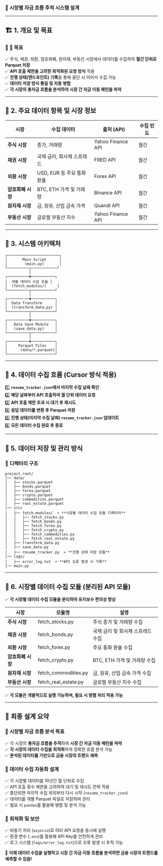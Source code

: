 ### 📌 **시장별 자금 흐름 추적 시스템 설계**  

---

## 🏗 **1. 개요 및 목표**  

### 📍 **🎯 목표**  
✅ 주식, 채권, 외환, 암호화폐, 원자재, 부동산 시장에서 데이터를 수집하여 **월간 단위로 Parquet 저장**  
✅ **API 호출 제한을 고려한 최적화된 요청 방식** 적용  
✅ **진행 상태(엔드포인트) 기록**을 통해 중단 시 이어서 수집 가능  
✅ **데이터 저장 방식 통일 및 자동 병합**  
✅ **각 시장의 총자금 흐름을 분석하여 시장 간 자금 이동 패턴을 파악**  

---

## 📍 **2. 주요 데이터 항목 및 시장 정보**  

| **시장**   | **수집 데이터**                 | **출처 (API)**           | **수집 빈도** |  
|-----------|--------------------------------|-------------------------|--------------|  
| **주식 시장**  | 종가, 거래량                     | Yahoo Finance API       | 월간         |  
| **채권 시장**  | 국채 금리, 회사채 스프레드       | FRED API                | 월간         |  
| **외환 시장**  | USD, EUR 등 주요 통화 환율       | Forex API               | 월간         |  
| **암호화폐 시장** | BTC, ETH 가격 및 거래량         | Binance API             | 월간         |  
| **원자재 시장** | 금, 원유, 산업 금속 가격         | Quandl API              | 월간         |  
| **부동산 시장** | 글로벌 부동산 지수               | Yahoo Finance API            | 월간         |  

---

## 📍 **3. 시스템 아키텍처**  

```plaintext
┌────────────────────────┐
│       Main Script      │
│        (main.py)       │
└──────────┬────────────┘
           │
┌──────────▼───────────┐
│  개별 데이터 수집 모듈 │
│  (fetch_modules/)     │
└──────────┬───────────┘
           │
┌──────────▼───────────┐
│  Data Transform      │
│  (transform_data.py) │
└──────────┬───────────┘
           │
┌──────────▼───────────┐
│   Data Save Module   │
│   (save_data.py)     │
└──────────┬───────────┘
           │
┌──────────▼───────────┐
│     Parquet Files    │
│      (data/*.parquet)│
└──────────────────────┘
```

---

## 📍 **4. 데이터 수집 흐름 (Cursor 방식 적용)**  
1️⃣ **`resume_tracker.json`에서 마지막 수집 날짜 확인**  
2️⃣ **해당 날짜부터 API 호출하여 월 단위 데이터 요청**  
3️⃣ **API 호출 제한 초과 시 대기 후 재시도**  
4️⃣ **응답 데이터를 변환 후 Parquet 저장**  
5️⃣ **진행 상태(마지막 수집 날짜) `resume_tracker.json` 업데이트**  
6️⃣ **모든 데이터 수집 완료 후 종료**  

---

## 📍 **5. 데이터 저장 및 관리 방식**  

### 📂 **디렉터리 구조**  
```plaintext
project_root/
│── data/  
│   ├── stocks.parquet  
│   ├── bonds.parquet  
│   ├── forex.parquet  
│   ├── crypto.parquet  
│   ├── commodities.parquet  
│   ├── real_estate.parquet  
│── src/  
│   ├── fetch_modules/  ⬅️ **시장별 데이터 수집 모듈 디렉터리**  
│   │   ├── fetch_stocks.py  
│   │   ├── fetch_bonds.py  
│   │   ├── fetch_forex.py  
│   │   ├── fetch_crypto.py  
│   │   ├── fetch_commodities.py  
│   │   ├── fetch_real_estate.py  
│   ├── transform_data.py  
│   ├── save_data.py  
│   ├── resume_tracker.py  ⬅️ **진행 상태 저장 모듈**  
│── logs/  
│   ├── error_log.txt  ⬅️ **API 오류 발생 시 기록**  
│── main.py  
```

---

## 📍 **6. 시장별 데이터 수집 모듈 (분리된 API 모듈)**  

✅ **각 시장별 데이터 수집 모듈을 분리하여 유지보수 편의성 향상**  

| **시장**   | **모듈명**             | **설명**  |
|-----------|---------------------|--------|
| **주식 시장**  | fetch_stocks.py    | 주식 종가 및 거래량 수집 |
| **채권 시장**  | fetch_bonds.py     | 국채 금리 및 회사채 스프레드 수집 |
| **외환 시장**  | fetch_forex.py     | 주요 통화 환율 수집 |
| **암호화폐 시장** | fetch_crypto.py    | BTC, ETH 가격 및 거래량 수집 |
| **원자재 시장** | fetch_commodities.py | 금, 원유, 산업 금속 가격 수집 |
| **부동산 시장** | fetch_real_estate.py | 글로벌 부동산 지수 수집 |

✅ **각 모듈은 개별적으로 실행 가능하며, 필요 시 병렬 처리 적용 가능**  

---

## 🚀 **최종 설계 요약**  

### 🔹 **시장별 자금 흐름 분석 목표**  
✅ 각 시장의 **총자금 흐름을 추적**하여 **시장 간 자금 이동 패턴을 파악**  
✅ **각 시장의 데이터 수집을 최적화**하여 정확한 흐름 분석 가능  
✅ **분석된 데이터를 기반으로 금융 시장의 트렌드 예측**  

### 🔹 **데이터 수집 자동화 설계**  
✅ 각 시장별 데이터를 10년간 월 단위로 수집  
✅ API 호출 횟수 제한을 고려하여 대기 및 재시도 전략 적용  
✅ 중단되면 마지막 수집 위치부터 다시 시작 (`resume_tracker.json`)  
✅ 데이터를 개별 Parquet 파일로 저장하여 관리  
✅ 필요 시 `pandas`를 활용해 병합 및 분석 가능  

### 🔹 **최적화 및 보안**  
✅ 비동기 처리 (`asyncio`)로 여러 API 요청을 동시에 실행  
✅ 환경 변수 (`.env`)를 활용해 API Key를 안전하게 관리  
✅ 로그 시스템 (`logs/error_log.txt`)으로 오류 발생 시 추적 가능  

🚀 **이제 데이터 수집을 실행하고 시장 간 자금 이동 흐름을 분석하면 금융 시장의 트렌드를 예측할 수 있음!**

